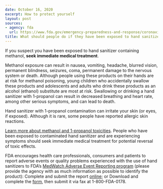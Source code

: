 ```yaml
---
date: October 16, 2020
excerpt: How to protect yourself
layout: post
sources:
- agency: fda
  url: https://www.fda.gov/emergency-preparedness-and-response/coronavirus-disease-2019-covid-19/covid-19-frequently-asked-questions
title: What should people do if they have been exposed to hand sanitizer with potential methanol or 1-propanol contamination?
---
```


If you suspect you have been exposed to hand sanitizer containing methanol, **seek immediate medical treatment**.

Methanol exposure can result in nausea, vomiting, headache, blurred vision, permanent blindness, seizures, coma, permanent damage to the nervous system or death. Although people using these products on their hands are at risk for methanol poisoning, young children who accidentally swallow these products and adolescents and adults who drink these products as an alcohol (ethanol) substitute are most at risk. Swallowing or drinking a hand sanitizer with 1-propanol can result in decreased breathing and heart rate, among other serious symptoms, and can lead to death. 

Hand sanitizer with 1-propanol contamination can irritate your skin (or eyes, if exposed). Although it is rare, some people have reported allergic skin reactions. 

[Learn more about methanol and 1-propanol toxicities](https://www.fda.gov/consumers/consumer-updates/your-hand-sanitizer-fdas-list-products-you-should-not-use). 
People who have been exposed to contaminated hand sanitizer and are experiencing symptoms should seek immediate medical treatment for potential reversal of toxic effects.

FDA encourages health care professionals, consumers and patients to report adverse events or quality problems experienced with the use of hand sanitizers to FDA’s [MedWatch Adverse Event Reporting program](https://www.fda.gov/safety/medwatch-fda-safety-information-and-adverse-event-reporting-program) (please provide the agency with as much information as possible to identify the product):
Complete and submit the report [online](https://www.accessdata.fda.gov/scripts/medwatch/index.cfm); or
Download and complete the [form](https://www.fda.gov/media/85598/download), then submit it via fax at 1-800-FDA-0178.
